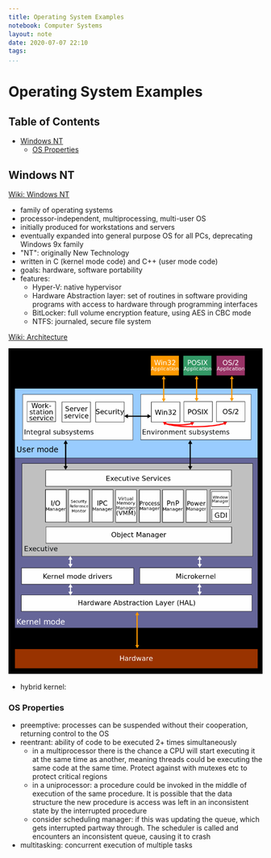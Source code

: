 ```yaml
---
title: Operating System Examples
notebook: Computer Systems
layout: note
date: 2020-07-07 22:10
tags: 
...
```


# Operating System Examples

[TOC]: #

## Table of Contents
- [Windows NT](#windows-nt)
  - [OS Properties](#os-properties)


## Windows NT

[Wiki: Windows NT](https://en.m.wikipedia.org/wiki/Windows_NT)

- family of operating systems
- processor-independent, multiprocessing, multi-user OS
- initially produced for workstations and servers
- eventually expanded into general purpose OS for all PCs, deprecating Windows 9x family
- "NT": originally New Technology
- written in C (kernel mode code) and C++ (user mode code)
- goals: hardware, software portability
- features:
  - Hyper-V: native hypervisor
  - Hardware Abstraction layer: set of routines in software providing programs
    with access to hardware through programming interfaces
  - BitLocker: full volume encryption feature, using AES in CBC mode
  - NTFS: journaled, secure file system

[Wiki: Architecture](https://en.m.wikipedia.org/wiki/Architecture_of_Windows_NT)

![nt-architecture](img/nt-architecture.png)

- hybrid kernel:

### OS Properties

- preemptive: processes can be suspended without their cooperation, returning control
  to the OS
- reentrant: ability of code to be executed 2+ times simultaneously
  - in a multiprocessor there is the chance a CPU will start executing it at the
    same time as another, meaning threads could be executing the same code at the
    same time. Protect against with mutexes etc to protect critical regions
  - in a uniprocessor: a procedure could be invoked in the middle of execution
    of the same procedure.  It is possible that the data structure the new procedure
    is access was left in an inconsistent state by the interrupted procedure
  - consider scheduling manager: if this was updating the queue, which gets interrupted
    partway through. The scheduler is called and encounters an inconsistent queue,
    causing it to crash
- multitasking: concurrent execution of multiple tasks

